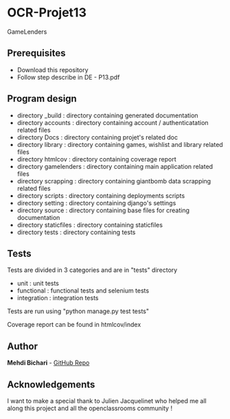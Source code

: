 # OCR-Projet13
GameLenders

## Prerequisites
* Download this repository
* Follow step describe in DE - P13.pdf

## Program design
* directory _build : directory containing generated documentation
* directory accounts : directory containing account / authenticatation related files
* directory Docs : directory containing projet's related doc
* directory library : directory containing games, wishlist and library related files
* directory htmlcov : directory containing coverage report
* directory gamelenders : directory containing main application related files
* directory scrapping : directory containing giantbomb data scrapping related files
* directory scripts : directory containing deployments scripts
* directory setting : directory containing django's settings
* directory source : directory containing base files for creating documentation
* directory staticfiles : directory containing staticfiles
* directory tests : directory containing tests

## Tests
Tests are divided in 3 categories and are in "tests" directory
* unit : unit tests
* functional : functional tests and selenium tests
* integration : integration tests

Tests are run using "python manage.py test tests"

Coverage report can be found in htmlcov/index

## Author
**Mehdi Bichari** - [GitHub Repo](https://github.com/Kaik-a/)

## Acknowledgements
I want to make a special thank to Julien Jacquelinet who helped me all along this project and all the openclassrooms community !
